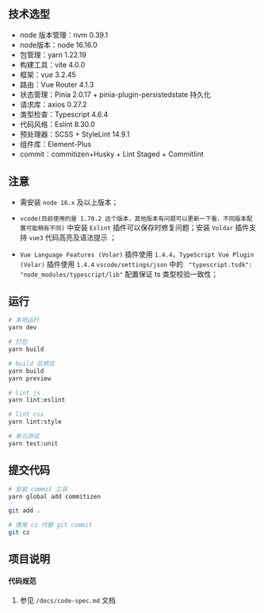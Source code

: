 ## 技术选型

- node 版本管理：nvm 0.39.1
- node版本：node 16.16.0
- 包管理：yarn 1.22.19
- 构建工具：vite 4.0.0
- 框架：vue 3.2.45
- 路由：Vue Router 4.1.3
- 状态管理：Pinia 2.0.17 + pinia-plugin-persistedstate 持久化
- 请求库：axios 0.27.2
- 类型检查：Typescript 4.6.4 
- 代码风格：Eslint 8.30.0
- 预处理器：SCSS + StyleLint 14.9.1
- 组件库：Element-Plus
- commit：commitizen+Husky + Lint Staged + Commitlint



## 注意

- 需安装 `node 16.x` 及以上版本；

- `vcode(目前使用的是 1.70.2 这个版本，其他版本有问题可以更新一下看，不同版本配置可能稍有不同)`  中安装 `Eslint` 插件可以保存时修复问题；安装 `Voldar` 插件支持 `vue3` 代码高亮及语法提示 ；

- `Vue Language Features (Volar)`  插件使用 `1.4.4`，`TypeScript Vue Plugin (Volar)` 插件使用 `1.4.4` `vscode/settings/json` 中的 ` "typescript.tsdk": "node_modules/typescript/lib"` 配置保证 ts 类型校验一致性；

  

## 运行

```bash
# 本地运行
yarn dev

# 打包
yarn build

# build 后预览
yarn build
yarn preview

# lint js
yarn lint:eslint

# lint css
yarn lint:style

# 单元测试
yarn test:unit
```



## 提交代码

```bash
# 安装 commit 工具
yarn global add commitizen

git add .

# 使用 cz 代替 git commit
git cz 
```



## 项目说明

#### 代码规范

1. 参见 `/docs/code-spec.md` 文档

